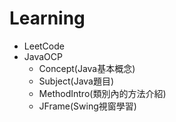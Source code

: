 # Learning
- LeetCode
- JavaOCP
  - Concept(Java基本概念)
  - Subject(Java題目)
  - MethodIntro(類別內的方法介紹)
  - JFrame(Swing視窗學習)
